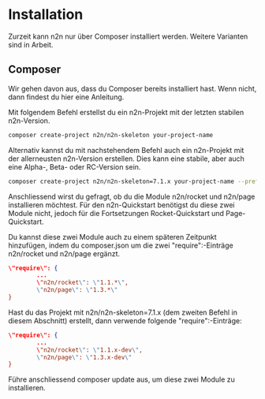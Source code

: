 # Installation

Zurzeit kann n2n nur über Composer installiert werden. Weitere Varianten sind in Arbeit.

## Composer

Wir gehen davon aus, dass du Composer bereits installiert hast. Wenn nicht, dann findest du hier eine Anleitung.

Mit folgendem Befehl erstellst du ein n2n-Projekt mit der letzten stabilen n2n-Version.

```bash
composer create-project n2n/n2n-skeleton your-project-name
```

Alternativ kannst du mit nachstehendem Befehl auch ein n2n-Projekt mit der allerneusten n2n-Version erstellen. Dies kann eine stabile, aber auch eine Alpha-, Beta- oder RC-Version sein.

```bash
composer create-project n2n/n2n-skeleton=7.1.x your-project-name --prefer-dist --stability=dev
```

Anschliessend wirst du gefragt, ob du die Module n2n/rocket und n2n/page installieren möchtest. Für den n2n-Quickstart benötigst du diese zwei Module nicht, jedoch für die Fortsetzungen Rocket-Quickstart und Page-Quickstart.

Du kannst diese zwei Module auch zu einem späteren Zeitpunkt hinzufügen, indem du composer.json um die zwei \"require\":-Einträge n2n/rocket und n2n/page ergänzt.

```json
\"require\": {
        ...
        \"n2n/rocket\": \"1.1.*\",
        \"n2n/page\": \"1.3.*\"
}
```

Hast du das Projekt mit n2n/n2n-skeleton=7.1.x (dem zweiten Befehl in diesem Abschnitt) erstellt, dann verwende folgende \"require\":-Einträge:

```json
\"require\": {
        ...
        \"n2n/rocket\": \"1.1.x-dev\",
        \"n2n/page\": \"1.3.x-dev\"
}
```

Führe anschliessend composer update aus, um diese zwei Module zu installieren.
